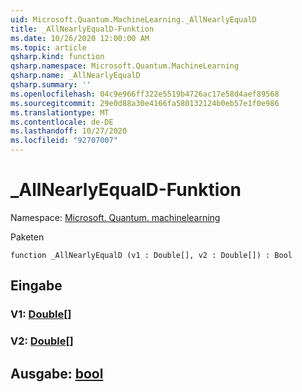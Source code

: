 ```yaml
---
uid: Microsoft.Quantum.MachineLearning._AllNearlyEqualD
title: _AllNearlyEqualD-Funktion
ms.date: 10/26/2020 12:00:00 AM
ms.topic: article
qsharp.kind: function
qsharp.namespace: Microsoft.Quantum.MachineLearning
qsharp.name: _AllNearlyEqualD
qsharp.summary: ''
ms.openlocfilehash: 04c9e966ff322e5519b4726ac17e58d4aef89568
ms.sourcegitcommit: 29e0d88a30e4166fa580132124b0eb57e1f0e986
ms.translationtype: MT
ms.contentlocale: de-DE
ms.lasthandoff: 10/27/2020
ms.locfileid: "92707007"
---
```

# <a name="_allnearlyequald-function"></a>_AllNearlyEqualD-Funktion

Namespace: [Microsoft. Quantum. machinelearning](xref:Microsoft.Quantum.MachineLearning)

Paketen [](https://nuget.org/packages/)




```qsharp
function _AllNearlyEqualD (v1 : Double[], v2 : Double[]) : Bool
```


## <a name="input"></a>Eingabe

### <a name="v1--double"></a>V1: [Double](xref:microsoft.quantum.lang-ref.double)[]




### <a name="v2--double"></a>V2: [Double](xref:microsoft.quantum.lang-ref.double)[]





## <a name="output--bool"></a>Ausgabe: [bool](xref:microsoft.quantum.lang-ref.bool)

